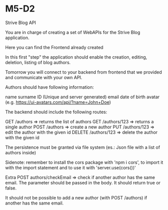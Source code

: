 # M5-D2

Strive Blog API
 

You are in charge of creating a set of WebAPIs for the Strive Blog application.

Here you can find the Frontend already created

 

In this first "step" the application should enable the creation, editing, deletion, listing of blog authors.

 

Tomorrow you will connect to your backend from frontend that we provided and communicate with your own API.

 

 

Authors should have following information:

 

name
surname
ID (Unique and server generated)
email
date of birth
avatar (e.g. https://ui-avatars.com/api/?name=John+Doe)
 

The backend should include the following routes:

 

GET /authors => returns the list of authors
GET /authors/123 => returns a single author
POST /authors => create a new author
PUT /authors/123 => edit the author with the given id
DELETE /authors/123 => delete the author with the given id
 

The persistence must be granted via file system (es.: Json file with a list of authors inside)

 

Sidenote: remember to install the cors package with 'npm i cors', to import it with the import statement and to use it with 'server.use(cors())'

 

Extra
POST authors/checkEmail => check if another author has the same email. The parameter should be passed in the body. It should return true or false.

It should not be possible to add a new author (with POST /authors) if another has the same email.